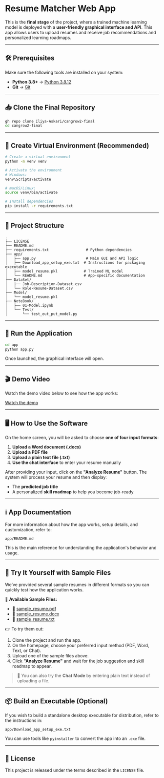 
# Resume Matcher Web App

This is the **final stage** of the project, where a trained machine learning model is deployed with a **user-friendly graphical interface and API**. This app allows users to upload resumes and receive job recommendations and personalized learning roadmaps.

---

## 🛠 Prerequisites

Make sure the following tools are installed on your system:

- **Python 3.8+** → [Python 3.8.12](https://www.python.org/downloads/release/python-3812/)
- **Git** → [Git](https://git-scm.com/downloads)

---

## 📥 Clone the Final Repository

```bash
gh repo clone Iliya-Askari/cangrow2-final
cd cangrow2-final
```

---

## 🧪 Create Virtual Environment (Recommended)

```bash
# Create a virtual environment
python -m venv venv

# Activate the environment
# Windows:
venv\Scripts\activate

# macOS/Linux:
source venv/bin/activate

# Install dependencies
pip install -r requirements.txt
```

---

## 📁 Project Structure

```
.
├── LICENSE
├── README.md
├── requirements.txt                 # Python dependencies
├── app/
│   ├── app.py                       # Main GUI and API logic
│   ├── Download_app_setup_exe.txt  # Instructions for packaging executable
│   ├── model_resume.pkl            # Trained ML model
│   └── README.md                   # App-specific documentation
├── DataSet/
│   ├── Job-Description-Dataset.csv
│   └── Role-Resume-Dataset.csv
├── Model/
│   └── model_resume.pkl
├── NoteBook/
│   ├── 01-Model.ipynb
│   └── Test/
│       └── test_out_put_model.py
```

---

## 🚀 Run the Application

```bash
cd app
python app.py
```

Once launched, the graphical interface will open.

---

## 🎬 Demo Video

Watch the demo video below to see how the app works:

[Watch the demo](./preview/demo.mp4)

---

## 🖥 How to Use the Software

On the home screen, you will be asked to choose **one of four input formats**:

1. **Upload a Word document (.docx)**
2. **Upload a PDF file**
3. **Upload a plain text file (.txt)**
4. **Use the chat interface** to enter your resume manually

After providing your input, click on the **"Analyze Resume"** button. The system will process your resume and then display:

- The **predicted job title**
- A personalized **skill roadmap** to help you become job-ready

---

## ℹ️ App Documentation

For more information about how the app works, setup details, and customization, refer to:

```
app/README.md
```

This is the main reference for understanding the application's behavior and usage.

---

## 🧪 Try It Yourself with Sample Files

We’ve provided several sample resumes in different formats so you can quickly test how the application works.

📁 **Available Sample Files:**
- 📄 [sample_resume.pdf](./Samples/sample_resume.pdf)
- 📄 [sample_resume.docx](./Samples/sample_resume.docx)
- 📄 [sample_resume.txt](./Samples/sample_resume.txt)

👉 To try them out:
1. Clone the project and run the app.
2. On the homepage, choose your preferred input method (PDF, Word, Text, or Chat).
3. Upload one of the sample files above.
4. Click **"Analyze Resume"** and wait for the job suggestion and skill roadmap to appear.

> 📝 You can also try the **Chat Mode** by entering plain text instead of uploading a file.

---

## 📦 Build an Executable (Optional)

If you wish to build a standalone desktop executable for distribution, refer to the instructions in:

```
app/Download_app_setup_exe.txt
```

You can use tools like `pyinstaller` to convert the app into an `.exe` file.

---

## 📄 License

This project is released under the terms described in the `LICENSE` file.
